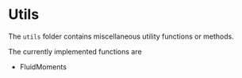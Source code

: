 # Utils

The `utils` folder contains miscellaneous utility functions or methods.

The currently implemented functions are

- FluidMoments

